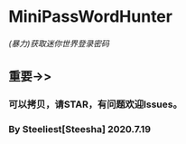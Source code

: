 # MiniPassWordHunter

###### (暴力)获取迷你世界登录密码

## 重要->>
### 可以拷贝，请STAR，有问题欢迎lssues。
### By Steeliest[Steesha] 2020.7.19
